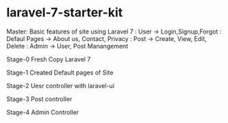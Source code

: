 # laravel-7-starter-kit

Master:
    Basic features of site using Laravel 7
        : User -> Login,Signup,Forgot
        : Defaul Pages -> About us, Contact, Privacy
        : Post  -> Create, View, Edit, Delete
        : Admin -> User, Post Manangement
        
Stage-0
    Fresh Copy Laravel 7

Stage-1
    Created Default pages of Site
    
Stage-2
    Uesr controller with laravel-ui
    
Stage-3
    Post controller
    
Stage-4 
    Admin Controller
        
    
